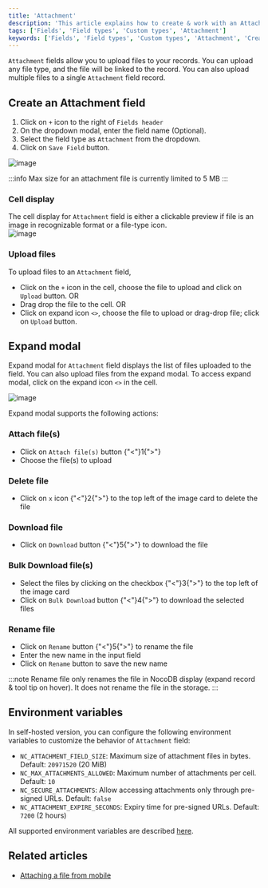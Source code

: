 ```yaml
---
title: 'Attachment'
description: 'This article explains how to create & work with an Attachment field.'
tags: ['Fields', 'Field types', 'Custom types', 'Attachment']
keywords: ['Fields', 'Field types', 'Custom types', 'Attachment', 'Create attachment field']
---
```



`Attachment` fields allow you to upload files to your records. You can upload any file type, and the file will be linked to the record. You can also upload multiple files to a single `Attachment` field record.

## Create an Attachment field
1. Click on `+` icon to the right of `Fields header`
2. On the dropdown modal, enter the field name (Optional).
3. Select the field type as `Attachment` from the dropdown.
4. Click on `Save Field` button.

![image](/img/v2/fields/types/attachment.png)

:::info
Max size for an attachment file is currently limited to 5 MB
:::


### Cell display
The cell display for `Attachment` field is either a clickable preview if file is an image in recognizable format or a file-type icon.  
![image](/img/v2/fields/attachment-cell.png)

### Upload files
To upload files to an `Attachment` field, 
- Click on the `+` icon in the cell, choose the file to upload and click on `Upload` button. OR
- Drag drop the file to the cell. OR
- Click on expand icon `<>`, choose the file to upload or drag-drop file; click on `Upload` button.

## Expand modal
Expand modal for `Attachment` field displays the list of files uploaded to the field. You can also upload files from the expand modal. To access expand modal, click on the expand icon `<>` in the cell.

![image](/img/v2/fields/attachment-expand.png)

Expand modal supports the following actions:

### Attach file(s)
- Click on `Attach file(s)` button {"<"}1{">"}
- Choose the file(s) to upload

### Delete file
- Click on `x` icon {"<"}2{">"} to the top left of the image card to delete the file

### Download file
- Click on `Download` button {"<"}5{">"} to download the file

### Bulk Download file(s)
- Select the files by clicking on the checkbox {"<"}3{">"} to the top left of the image card
- Click on `Bulk Download` button {"<"}4{">"} to download the selected files

### Rename file
- Click on `Rename` button {"<"}5{">"} to rename the file
- Enter the new name in the input field
- Click on `Rename` button to save the new name

:::note
Rename file only renames the file in NocoDB display (expand record & tool tip on hover). It does not rename the file in the storage.
:::

## Environment variables
In self-hosted version, you can configure the following environment variables to customize the behavior of `Attachment` field:
- `NC_ATTACHMENT_FIELD_SIZE`: Maximum size of attachment files in bytes. Default: `20971520` (20 MiB)
- `NC_MAX_ATTACHMENTS_ALLOWED`: Maximum number of attachments per cell. Default: `10`
- `NC_SECURE_ATTACHMENTS`: Allow accessing attachments only through pre-signed URLs. Default: `false`
- `NC_ATTACHMENT_EXPIRE_SECONDS`: Expiry time for pre-signed URLs. Default: `7200` (2 hours)

All supported environment variables are described [here](/getting-started/self-hosted/environment-variables).

## Related articles
- [Attaching a file from mobile](/views/view-types/form#attaching-a-file-from-mobile-device)
